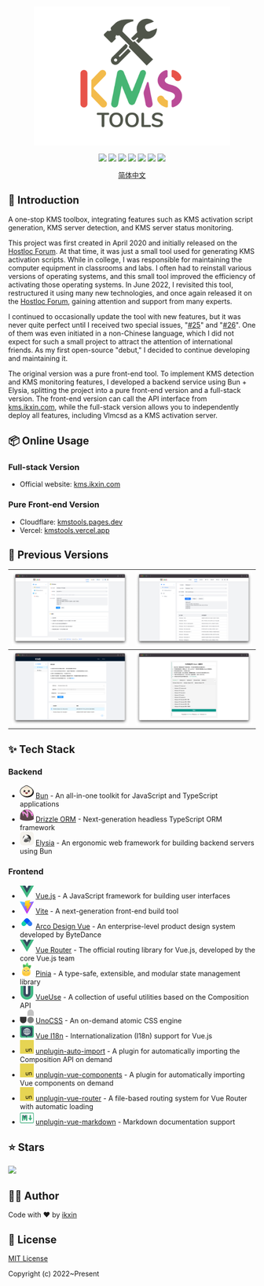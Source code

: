 <p align="center"><img width="400" src="./src/assets/images/readme-logo.svg" /></p>

<p align="center">
<a href="https://github.com/ikxin/kms-tools/releases"><img src="https://badgen.net/github/release/ikxin/kms-tools" /></a>
<a href="https://github.com/ikxin/kms-tools/stargazers"><img src="https://badgen.net/github/stars/ikxin/kms-tools" /></a>
<a href="https://github.com/ikxin/kms-tools/network/members"><img src="https://badgen.net/github/forks/ikxin/kms-tools" /></a>
<a href="https://github.com/ikxin/kms-tools/commits"><img src="https://badgen.net/github/commits/ikxin/kms-tools" /></a>
<a href="https://github.com/ikxin/kms-tools/issues"><img src="https://badgen.net/github/issues/ikxin/kms-tools" /></a>
<a href="https://github.com/ikxin/kms-tools/watchers"><img src="https://badgen.net/github/watchers/ikxin/kms-tools" /></a>
<a href="https://github.com/ikxin/kms-tools/blob/master/LICENSE"><img src="https://badgen.net/github/license/ikxin/kms-tools" /></a>
</p>

<p align="center" id="hide">
<a href="./README.md">简体中文</a>
</p>

## 📖 Introduction

A one-stop KMS toolbox, integrating features such as KMS activation script generation, KMS server detection, and KMS server status monitoring.

This project was first created in April 2020 and initially released on the [Hostloc Forum](https://hostloc.com/thread-669158-1-1.html). At that time, it was just a small tool used for generating KMS activation scripts. While in college, I was responsible for maintaining the computer equipment in classrooms and labs. I often had to reinstall various versions of operating systems, and this small tool improved the efficiency of activating those operating systems. In June 2022, I revisited this tool, restructured it using many new technologies, and once again released it on the [Hostloc Forum](https://hostloc.com/thread-1026408-1-1.html), gaining attention and support from many experts.

I continued to occasionally update the tool with new features, but it was never quite perfect until I received two special issues, "[#25](https://github.com/ikxin/kms-tools/issues/25)" and "[#26](https://github.com/ikxin/kms-tools/issues/26)". One of them was even initiated in a non-Chinese language, which I did not expect for such a small project to attract the attention of international friends. As my first open-source "debut," I decided to continue developing and maintaining it.

The original version was a pure front-end tool. To implement KMS detection and KMS monitoring features, I developed a backend service using Bun + Elysia, splitting the project into a pure front-end version and a full-stack version. The front-end version can call the API interface from [kms.ikxin.com](https://kms.ikxin.com), while the full-stack version allows you to independently deploy all features, including Vlmcsd as a KMS activation server.

## 📦 Online Usage

### Full-stack Version

- Official website: [kms.ikxin.com](https://kms.ikxin.com)

### Pure Front-end Version

- Cloudflare: [kmstools.pages.dev](https://kmstools.pages.dev)
- Vercel: [kmstools.vercel.app](https://kmstools.vercel.app)

## 👀 Previous Versions

| ![](./src/assets/images/v2.0.0.png) | ![](./src/assets/images/v1.2.0.png) |
| ----------------------------------- | ----------------------------------- |
| ![](./src/assets/images/v1.0.0.png) | ![](./src/assets/images/v0.1.5.png) |

## ✨ Tech Stack

### Backend

- <img src="./src/assets/icons/logos/bun.svg" /> [Bun](https://github.com/oven-sh/bun) - An all-in-one toolkit for JavaScript and TypeScript applications
- <img src="./src/assets/icons/logos/drizzle.svg" /> [Drizzle ORM](https://github.com/drizzle-team/drizzle-orm) - Next-generation headless TypeScript ORM framework
- <img src="./src/assets/icons/logos/elysia.svg" /> [Elysia](https://github.com/elysiajs/elysia) - An ergonomic web framework for building backend servers using Bun

### Frontend

- <img src="./src/assets/icons/logos/vue.svg" /> [Vue.js](https://github.com/vuejs/core) - A JavaScript framework for building user interfaces
- <img src="./src/assets/icons/logos/vite.svg" /> [Vite](https://github.com/vitejs/vite) - A next-generation front-end build tool
- <img src="./src/assets/icons/logos/arco.svg" /> [Arco Design Vue](https://github.com/arco-design/arco-design-vue) - An enterprise-level product design system developed by ByteDance
- <img src="./src/assets/icons/logos/vue-router.svg" /> [Vue Router](https://github.com/vuejs/vue-router) - The official routing library for Vue.js, developed by the core Vue.js team
- <img src="./src/assets/icons/logos/pinia.svg" /> [Pinia](https://github.com/vuejs/pinia) - A type-safe, extensible, and modular state management library
- <img src="./src/assets/icons/logos/vueuse.svg" /> [VueUse](https://github.com/vueuse/vueuse) - A collection of useful utilities based on the Composition API
- <img src="./src/assets/icons/logos/unocss.svg" /> [UnoCSS](https://github.com/unocss/unocss) - An on-demand atomic CSS engine
- <img src="./src/assets/icons/logos/vue-i18n.svg" /> [Vue I18n](https://github.com/intlify/vue-i18n-next) - Internationalization (I18n) support for Vue.js
- <img src="./src/assets/icons/logos/unjs.svg" /> [unplugin-auto-import](https://github.com/antfu/unplugin-auto-import) - A plugin for automatically importing the Composition API on demand
- <img src="./src/assets/icons/logos/unjs.svg" /> [unplugin-vue-components](https://github.com/antfu/unplugin-vue-components) - A plugin for automatically importing Vue components on demand
- <img src="./src/assets/icons/logos/unjs.svg" /> [unplugin-vue-router](https://github.com/posva/unplugin-vue-router) - A file-based routing system for Vue Router with automatic loading
- <img src="./src/assets/icons/logos/markdown.svg" /> [unplugin-vue-markdown](https://github.com/unplugin/unplugin-vue-markdown) - Markdown documentation support

## ⭐ Stars

<img src="https://starchart.cc/ikxin/kms-tools.svg" />

## 🧑‍💻 Author

Code with ❤️ by [ikxin](https://www.ikxin.com 'ikxin')

## 📜 License

[MIT License](./LICENSE 'MIT License')

Copyright (c) 2022~Present
